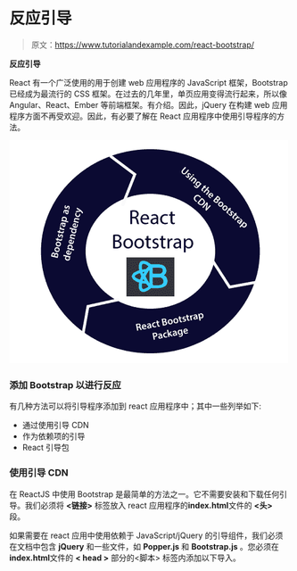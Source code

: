 # 反应引导

> 原文：<https://www.tutorialandexample.com/react-bootstrap/>

**反应引导**

React 有一个广泛使用的用于创建 web 应用程序的 JavaScript 框架，Bootstrap 已经成为最流行的 CSS 框架。在过去的几年里，单页应用变得流行起来，所以像 Angular、React、Ember 等前端框架。有介绍。因此，jQuery 在构建 web 应用程序方面不再受欢迎。因此，有必要了解在 React 应用程序中使用引导程序的方法。

![React Bootstrap](img/2d69f2657e83940ea27ac2b622eb5599.png)

### 添加 Bootstrap 以进行反应

有几种方法可以将引导程序添加到 react 应用程序中；其中一些列举如下:

*   通过使用引导 CDN
*   作为依赖项的引导
*   React 引导包

### 使用引导 CDN

在 ReactJS 中使用 Bootstrap 是最简单的方法之一。它不需要安装和下载任何引导。我们必须将 **<链接>** 标签放入 react 应用程序的**index.html**文件的 **<头>** 段。

如果需要在 react 应用中使用依赖于 JavaScript/jQuery 的引导组件，我们必须在文档中包含 **jQuery** 和一些文件，如 **Popper.js** 和 **Bootstrap.js** 。您必须在**index.html**文件的 **< head >** 部分的<脚本> 标签内添加以下导入。